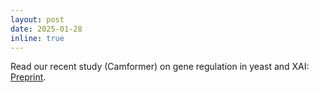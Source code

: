 ```yaml
---
layout: post
date: 2025-01-28
inline: true
---
```


Read our recent study (Camformer) on gene regulation in yeast and XAI: <a rel="external nofollow" href="https://doi.org/10.1101/2025.01.25.634853" target="_blank">Preprint</a>.

